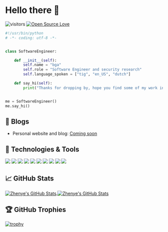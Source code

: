 # Hello there 👋

![visitors](https://visitor-badge.laobi.icu/badge?page_id=bashebr.bashebr)
[![Open Source Love](https://badges.frapsoft.com/os/v1/open-source.svg?v=102)](https://github.com/ellerbrock/open-source-badge/)


```python
#!/usr/bin/python
# -*- coding: utf-8 -*-


class SoftwareEngineer:

    def __init__(self):
        self.name = "bga"
        self.role = "Software Engineer and security research"
        self.language_spoken = ["tig", "en_US", "dutch"]

    def say_hi(self):
        print("Thanks for dropping by, hope you find some of my work interesting.")


me = SoftwareEngineer()
me.say_hi()
```

## 📝 Blogs

- Personal website and blog: [Coming soon]()


## 🔧 Technologies & Tools

![](https://img.shields.io/badge/OS-Linux-informational?style=flat&logo=linux&logoColor=white&color=6aa6f8)
![](https://img.shields.io/badge/Editor-VS_Code-informational?style=flat&logo=visual-studio-code&logoColor=white&color=6aa6f8)
![](https://img.shields.io/badge/Code-Python-informational?style=flat&logo=python&logoColor=white&color=6aa6f8)
![](https://img.shields.io/badge/Code-JavaScript-informational?style=flat&logo=javascript&logoColor=white&color=6aa6f8)
![](https://img.shields.io/badge/Code-React-informational?style=flat&logo=react&logoColor=white&color=6aa6f8)
![](https://img.shields.io/badge/Shell-Bash-informational?style=flat&logo=gnu-bash&logoColor=white&color=6aa6f8)
![](https://img.shields.io/badge/Tools-PostgreSQL-informational?style=flat&logo=postgresql&logoColor=white&color=6aa6f8)
![](https://img.shields.io/badge/Tools-Docker-informational?style=flat&logo=docker&logoColor=white&color=6aa6f8)
![](https://img.shields.io/badge/sveltejs-sveltejs?style=flat&logo=svelte&logoColor=white&color=6aa6f8)
![](https://img.shields.io/badge/PHP-php?style=flat&logo=php&logoColor=white&color=6aa6f8)



## &#x1f4c8; GitHub Stats

<a href="https://github.com/bashebr/bashebr">
  <img align="center" src="https://github-readme-stats.vercel.app/api/top-langs/?username=bashebr&hide=c%2B%2B,c,matlab,assembly&title_color=6aa6f8&text_color=8a919a&icon_color=6aa6f8&bg_color=22272e" alt="Zhenye's GitHub Stats" />
</a>

<a href="https://github.com/bashebr/bashebr">
  <img align="center" src="https://github-readme-stats.vercel.app/api?username=bashebr&show_icons=true&line_height=27&count_private=true&title_color=6aa6f8&text_color=8a919a&icon_color=6aa6f8&bg_color=22272e" alt="Zhenye's GitHub Stats" />
</a>

## 🏆 GitHub Trophies

[![trophy](https://github-profile-trophy.vercel.app/?username=bashebr&theme=nord&column=7)](https://github.com/ryo-ma/github-profile-trophy)

<!--
## 🗂️ Highlight Projects

<a href="https://github.com/bashebr/download-tweets">
  <img align="center" src="https://github-readme-stats.vercel.app/api/pin/?username=bashebr&repo=download-tweets&show_icons=true&line_height=27&title_color=6aa6f8&text_color=8a919a&icon_color=6aa6f8&bg_color=22272e" alt="Download Tweets" />
</a>

<a href="https://github.com/bashebr/delete-multiple-repositories">
  <img align="center" src="https://github-readme-stats.vercel.app/api/pin/?username=bashebr&repo=delete-multiple-repositories&show_icons=true&line_height=27&title_color=6aa6f8&text_color=8a919a&icon_color=6aa6f8&bg_color=22272e" alt="delete multiple repositories" />
</a>

 ## 👨‍💻 This week, I spent my time on:
<!--
[![zhenye's wakatime stats](https://github-readme-stats.vercel.app/api/wakatime?username=nazhenye&line_height=27&title_color=6aa6f8&text_color=8a919a&icon_color=6aa6f8&bg_color=22272e)](https://github.com/anuraghazra/github-readme-stats)
